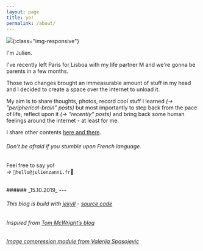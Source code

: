 ```yaml
---
layout: page
title: yo! 
permalink: /about/
---
```


![](/assets/photos/auto_portrait.jpg){:class="img-responsive"}

I'm Julien.

I've recently left Paris for Lisboa with my life partner M and we're gonna be parents in a few months.

Those two changes brought an immeasurable amount of stuff in my head and I decided to create a space over the internet to unload it. 

My aim is to share thoughts, photos, record cool stuff I learned _(→ "peripherical-brain" posts)_ but most importantly to step back from the pace of life, reflect upon it _(→ "recently“ posts)_ and bring back some human feelings around the internet - at least for me.

I share other contents [here and there](https://twitter.com/julienzanni). 
###### _Don't be afraid if you stumble upon French language._

Feel free to say yo!  
→ `hello@julienzanni.fr`


<br>
###### _15.10.2019_
---

<br>

<h6 class="post-meta" id="this-blog-is-build-with-jekyll"><em>This blog is build with <a href="https://jekyllrb.com/">jekyll</a> - <a href="https://github.com/vidaruamarcosportugal/vidaruamarcosportugal.github.io/tree/master">source code</a></em></h6>
<h6 class="post-meta" id="inspired-from-tom-mcwrights-blog"><em>Inspired from <a href="https://macwright.org/">Tom McWright’s blog</a></em></h6>
<h6 class="post-meta" id="image-compression-module-from-valerija-spasojevic"><em><a href="https://github.com/valerijaspasojevic/jekyll-compress-images">Image compression module from Valerija Spasojevic</a></em></h6>